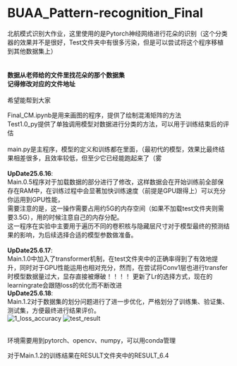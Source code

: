 # BUAA_Pattern-recognition_Final
北航模式识别大作业，这里使用的是Pytorch神经网络进行花朵的识别（这个分类器的效果并不是很好，Test文件夹中有很多污染，但是可以尝试将这个程序移植到其他数据集上）<br />
<br />
<br />
**数据从老师给的文件里找花朵的那个数据集**<br />
**记得修改对应的文件地址**<br />
<br />
希望能帮到大家<br />

Final_CM.ipynb是用来画图的程序，提供了绘制混淆矩阵的方法<br />
Test1.0_py提供了单独调用模型对数据进行分类的方法，可以用于训练结束后的评估<br />
<br />
main.py是主程序，模型的定义和训练都在里面，（最初代的模型，效果比最终结果相差很多，且效率较低，但至少它已经能跑起来了（雾<br />
<br />
__**UpDate25.6.16**__:  
Main.0.5程序对于加载数据的部分进行了修改，这样数据会在开始训练前全部保存在RAM中，在训练过程中会显著加快训练速度（前提是GPU跟得上）可以充分你运用到GPU性能，<br />
需要注意的是，这一操作需要占用约5G的内存空间（如果不加载test文件夹则需要3.5G），用的时候注意自己的内存分配。<br />
这一程序在实验中主要用于遍历不同的卷积核与隐藏层尺寸对于模型最终的预测结果的影响，为后续选择合适的模型参数做准备。<br />
<br />
__**UpDate25.6.17**__:<br />
Main.1.0中加入了transformer机制，在test文件夹中的正确率得到了有效地提升，同时对于GPU性能运用也相对充分，然而，在尝试将Conv1层也进行transfer时模型数据量过大，显存直接被爆破！！！！<bar/>
更新了Lr的选择方式，现在的learningrate会跟随loss的优化而不断改进<br />
__**UpDate25.6.18**__:<br />
Main.1.2对于数据集的划分问题进行了进一步优化，严格划分了训练集、验证集、测试集，方便最终进行结果评价。<br />
![1_loss_accuracy](https://github.com/user-attachments/assets/ed5cce22-ee8e-4553-a806-c06440144d45)
![test_result](https://github.com/user-attachments/assets/3a08e351-8f3b-4f37-97e0-be440176b3da)



<br />
环境需要用到pytorch、opencv、numpy，可以用conda管理


  对于Main.1.2的训练结果在RESULT文件夹中的RESULT_6.4
